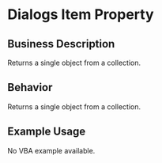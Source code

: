 # Dialogs Item Property

## Business Description
Returns a single object from a collection.

## Behavior
Returns a single object from a collection.

## Example Usage
No VBA example available.